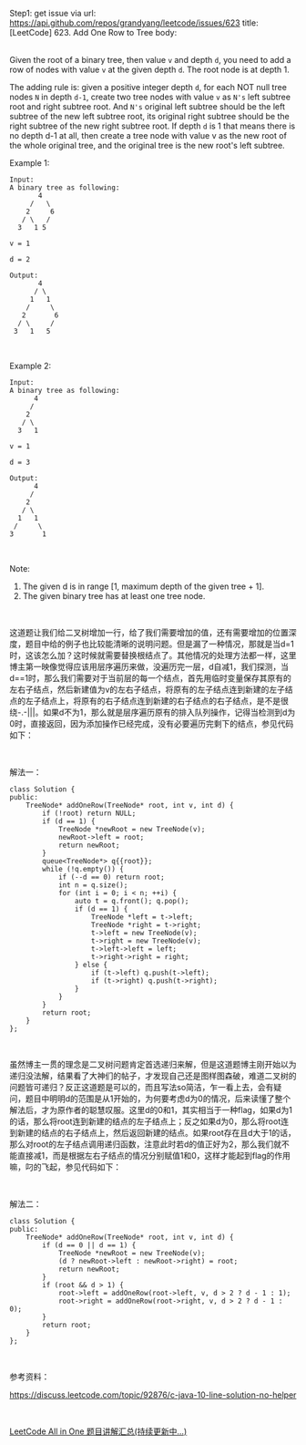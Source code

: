 Step1: get issue via url: https://api.github.com/repos/grandyang/leetcode/issues/623 
 title:[LeetCode] 623. Add One Row to Tree 
 body:  
  

Given the root of a binary tree, then value `v` and depth `d`, you need to add a row of nodes with value `v` at the given depth `d`. The root node is at depth 1.

The adding rule is: given a positive integer depth `d`, for each NOT null tree nodes `N` in depth `d-1`, create two tree nodes with value `v` as `N's` left subtree root and right subtree root. And `N's` original left subtree should be the left subtree of the new left subtree root, its original right subtree should be the right subtree of the new right subtree root. If depth `d` is 1 that means there is no depth d-1 at all, then create a tree node with value v as the new root of the whole original tree, and the original tree is the new root's left subtree.

Example 1:
    
    
    Input: 
    A binary tree as following:
           4
         /   \
        2     6
       / \   / 
      3   1 5   
    
    v = 1
    
    d = 2
    
    Output: 
           4
          / \
         1   1
        /     \
       2       6
      / \     / 
     3   1   5   
    
    

 

Example 2:
    
    
    Input: 
    A binary tree as following:
          4
         /   
        2    
       / \   
      3   1    
    
    v = 1
    
    d = 3
    
    Output: 
          4
         /   
        2
       / \    
      1   1
     /     \  
    3       1
    

 

Note:

  1. The given d is in range [1, maximum depth of the given tree + 1].
  2. The given binary tree has at least one tree node.



 

这道题让我们给二叉树增加一行，给了我们需要增加的值，还有需要增加的位置深度，题目中给的例子也比较能清晰的说明问题。但是漏了一种情况，那就是当d=1时，这该怎么加？这时候就需要替换根结点了。其他情况的处理方法都一样，这里博主第一映像觉得应该用层序遍历来做，没遍历完一层，d自减1，我们探测，当d==1时，那么我们需要对于当前层的每一个结点，首先用临时变量保存其原有的左右子结点，然后新建值为v的左右子结点，将原有的左子结点连到新建的左子结点的左子结点上，将原有的右子结点连到新建的右子结点的右子结点，是不是很绕-.-|||。如果d不为1，那么就是层序遍历原有的排入队列操作，记得当检测到d为0时，直接返回，因为添加操作已经完成，没有必要遍历完剩下的结点，参见代码如下：

 

解法一：
    
    
    class Solution {
    public:
        TreeNode* addOneRow(TreeNode* root, int v, int d) {
            if (!root) return NULL;
            if (d == 1) {
                TreeNode *newRoot = new TreeNode(v);
                newRoot->left = root;
                return newRoot;
            }
            queue<TreeNode*> q{{root}};
            while (!q.empty()) {
                if (--d == 0) return root;
                int n = q.size();
                for (int i = 0; i < n; ++i) {
                    auto t = q.front(); q.pop();
                    if (d == 1) {
                        TreeNode *left = t->left;
                        TreeNode *right = t->right;
                        t->left = new TreeNode(v);
                        t->right = new TreeNode(v);
                        t->left->left = left;
                        t->right->right = right;
                    } else {
                        if (t->left) q.push(t->left);
                        if (t->right) q.push(t->right);
                    }
                }
            }
            return root;
        }
    };

 

虽然博主一贯的理念是二叉树问题肯定首选递归来解，但是这道题博主刚开始以为递归没法解，结果看了大神们的帖子，才发现自己还是图样图森破，难道二叉树的问题皆可递归？反正这道题是可以的，而且写法so简洁，乍一看上去，会有疑问，题目中明明d的范围是从1开始的，为何要考虑d为0的情况，后来读懂了整个解法后，才为原作者的聪慧叹服。这里d的0和1，其实相当于一种flag，如果d为1的话，那么将root连到新建的结点的左子结点上；反之如果d为0，那么将root连到新建的结点的右子结点上，然后返回新建的结点。如果root存在且d大于1的话，那么对root的左子结点调用递归函数，注意此时若d的值正好为2，那么我们就不能直接减1，而是根据左右子结点的情况分别赋值1和0，这样才能起到flag的作用嘛，叼的飞起，参见代码如下：

 

解法二：
    
    
    class Solution {
    public:
        TreeNode* addOneRow(TreeNode* root, int v, int d) {
            if (d == 0 || d == 1) {
                TreeNode *newRoot = new TreeNode(v);
                (d ? newRoot->left : newRoot->right) = root;
                return newRoot;
            }
            if (root && d > 1) {
                root->left = addOneRow(root->left, v, d > 2 ? d - 1 : 1);
                root->right = addOneRow(root->right, v, d > 2 ? d - 1 : 0);
            }
            return root;
        }
    };

 

参考资料：

<https://discuss.leetcode.com/topic/92876/c-java-10-line-solution-no-helper>

 

[LeetCode All in One 题目讲解汇总(持续更新中...)](http://www.cnblogs.com/grandyang/p/4606334.html)
